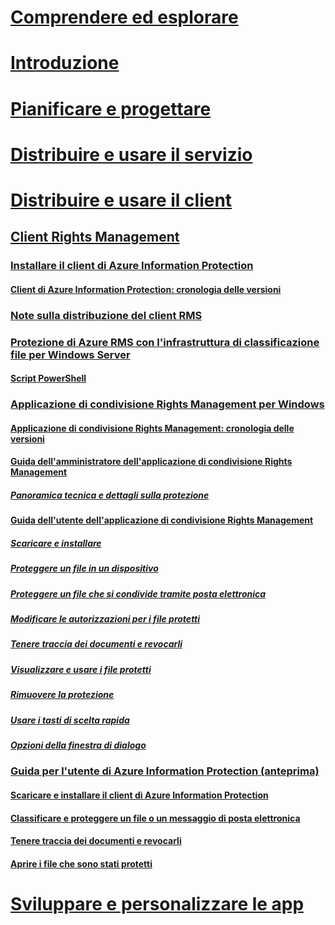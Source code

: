 # [Comprendere ed esplorare](/information-protection/understand-explore/what-is-information-protection)
# [Introduzione](/information-protection/get-started/requirements-azure-rms)
# [Pianificare e progettare](/information-protection/plan-design/deployment-roadmap)
# [Distribuire e usare il servizio](/information-protection/deploy-use/activate-service)
# [Distribuire e usare il client](use-client.md)
## [Client Rights Management](use-client.md)
### [Installare il client di Azure Information Protection](info-protect-client.md)
#### [Client di Azure Information Protection: cronologia delle versioni](client-version-release-history.md)
### [Note sulla distribuzione del client RMS](client-deployment-notes.md)
### [Protezione di Azure RMS con l'infrastruttura di classificazione file per Windows Server](configure-fci.md)
#### [Script PowerShell](fci-script.md)
### [Applicazione di condivisione Rights Management per Windows](sharing-app-windows.md)
#### [Applicazione di condivisione Rights Management: cronologia delle versioni](sharing-app-version-release-history.md)
#### [Guida dell'amministratore dell'applicazione di condivisione Rights Management](sharing-app-admin-guide.md)
##### [Panoramica tecnica e dettagli sulla protezione](sharing-app-admin-guide-technical.md)
#### [Guida dell'utente dell'applicazione di condivisione Rights Management](sharing-app-user-guide.md)
##### [Scaricare e installare](install-sharing-app.md)
##### [Proteggere un file in un dispositivo](sharing-app-protect-in-place.md)
##### [Proteggere un file che si condivide tramite posta elettronica](sharing-app-protect-by-email.md)
##### [Modificare le autorizzazioni per i file protetti](sharing-app-reprotect-files.md)
##### [Tenere traccia dei documenti e revocarli](sharing-app-track-revoke.md)
##### [Visualizzare e usare i file protetti](sharing-app-view-use-files.md)
##### [Rimuovere la protezione](sharing-app-remove-protection.md)
##### [Usare i tasti di scelta rapida](sharing-app-keyboard-shortcuts.md)
##### [Opzioni della finestra di dialogo](sharing-app-dialog-box.md)
### [Guida per l'utente di Azure Information Protection (anteprima)](client-user-guide.md)
#### [Scaricare e installare il client di Azure Information Protection](install-client-app.md)
#### [Classificare e proteggere un file o un messaggio di posta elettronica](client-classify-protect.md)
#### [Tenere traccia dei documenti e revocarli](client-track-revoke.md)
#### [Aprire i file che sono stati protetti](client-view-use-files.md)
# [Sviluppare e personalizzare le app](/information-protection/develop/developers-guide)


<!--HONumber=Jan17_HO2-->



